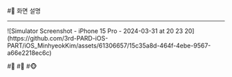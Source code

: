 #🙈 화면 설명
<hr>
![Simulator Screenshot - iPhone 15 Pro - 2024-03-31 at 20 23 20](https://github.com/3rd-PARD-iOS-PART/iOS_MinhyeokKim/assets/61306657/15c35a8d-464f-4ebe-9567-a66e2218ec6c)

#🙉
#🙊
#🐵
